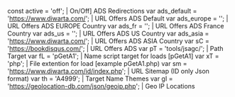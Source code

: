 const active = 'off';	| On/Off] ADS Redirections
var ads_default = 'https://www.diwarta.com/';	| URL Offers ADS Default
var ads_europe = '';	| URL Offers ADS EUROPE Country
var ads_fr = '';	| URL Offers ADS France Country
var ads_us = '';	| URL Offers ADS US Country
var ads_asia = 'https://www.diwarta.com/';	| URL Offers ADS ASIA Country
var sC = 'https://bookdisqus.com/';	| URL Offers ADS
var pT = 'tools/jsagc/';	| Path Target
var fL = 'pGetA1';	| Name script target for loads [pGetA1]
var xT = 'php';	| File extention for load [example pGetA1.php)
var sm = 'https://www.diwarta.com/id/index.php';	| URL Sitemap (ID only Json format)
var th = 'A4999';	| Target Name Themes
var gI = 'https://geolocation-db.com/json/geoip.php';	| Geo IP Locations

<!---
cloudsagc/cloudsagc is a ✨ special ✨ repository because its `README.md` (this file) appears on your GitHub profile.
You can click the Preview link to take a look at your changes.
--->
